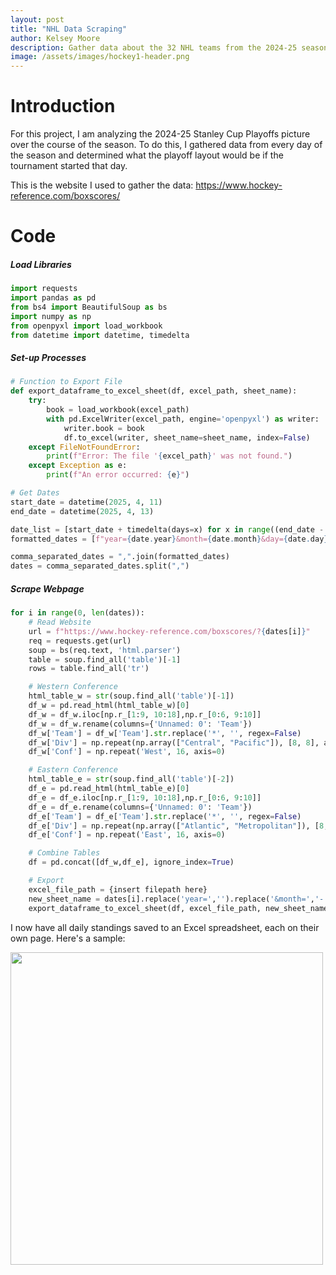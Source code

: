 ```yaml
---
layout: post
title: "NHL Data Scraping"
author: Kelsey Moore
description: Gather data about the 32 NHL teams from the 2024-25 season
image: /assets/images/hockey1-header.png
---
```


# Introduction

For this project, I am analyzing the 2024-25 Stanley Cup Playoffs picture over the course of the season. To do this, I gathered data from every day of the season and determined what the playoff layout would be if the tournament started that day.

This is the website I used to gather the data: https://www.hockey-reference.com/boxscores/

# Code

##### Load Libraries
```python
import requests
import pandas as pd
from bs4 import BeautifulSoup as bs
import numpy as np
from openpyxl import load_workbook
from datetime import datetime, timedelta
```

##### Set-up Processes
```python
# Function to Export File
def export_dataframe_to_excel_sheet(df, excel_path, sheet_name):
    try:
        book = load_workbook(excel_path)
        with pd.ExcelWriter(excel_path, engine='openpyxl') as writer:
            writer.book = book
            df.to_excel(writer, sheet_name=sheet_name, index=False)
    except FileNotFoundError:
        print(f"Error: The file '{excel_path}' was not found.")
    except Exception as e:
        print(f"An error occurred: {e}")

# Get Dates
start_date = datetime(2025, 4, 11)
end_date = datetime(2025, 4, 13)

date_list = [start_date + timedelta(days=x) for x in range((end_date - start_date).days + 1)]
formatted_dates = [f"year={date.year}&month={date.month}&day={date.day}" for date in date_list]

comma_separated_dates = ",".join(formatted_dates)
dates = comma_separated_dates.split(",")
```

##### Scrape Webpage

```python
for i in range(0, len(dates)):
    # Read Website
    url = f"https://www.hockey-reference.com/boxscores/?{dates[i]}"
    req = requests.get(url)
    soup = bs(req.text, 'html.parser')
    table = soup.find_all('table')[-1]
    rows = table.find_all('tr')

    # Western Conference
    html_table_w = str(soup.find_all('table')[-1])
    df_w = pd.read_html(html_table_w)[0]
    df_w = df_w.iloc[np.r_[1:9, 10:18],np.r_[0:6, 9:10]]
    df_w = df_w.rename(columns={'Unnamed: 0': 'Team'})
    df_w['Team'] = df_w['Team'].str.replace('*', '', regex=False)
    df_w['Div'] = np.repeat(np.array(["Central", "Pacific"]), [8, 8], axis=0)
    df_w['Conf'] = np.repeat('West', 16, axis=0)

    # Eastern Conference
    html_table_e = str(soup.find_all('table')[-2])
    df_e = pd.read_html(html_table_e)[0]
    df_e = df_e.iloc[np.r_[1:9, 10:18],np.r_[0:6, 9:10]]
    df_e = df_e.rename(columns={'Unnamed: 0': 'Team'})
    df_e['Team'] = df_e['Team'].str.replace('*', '', regex=False)
    df_e['Div'] = np.repeat(np.array(["Atlantic", "Metropolitan"]), [8, 8], axis=0)
    df_e['Conf'] = np.repeat('East', 16, axis=0)

    # Combine Tables
    df = pd.concat([df_w,df_e], ignore_index=True)

    # Export
    excel_file_path = {insert filepath here} 
    new_sheet_name = dates[i].replace('year=','').replace('&month=','-').replace('&day=','-')
    export_dataframe_to_excel_sheet(df, excel_file_path, new_sheet_name)
```

I now have all daily standings saved to an Excel spreadsheet, each on their own page. Here's a sample:

<img src="https://raw.githubusercontent.com/kbmoore02/Stat486-Final-Blog/main/assets/images/sample-standings-stacked.png" alt="" style="width:500px;">

